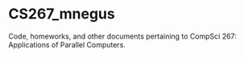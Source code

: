 # CS267_mnegus

Code, homeworks, and other documents pertaining to CompSci 267: Applications of Parallel Computers.

